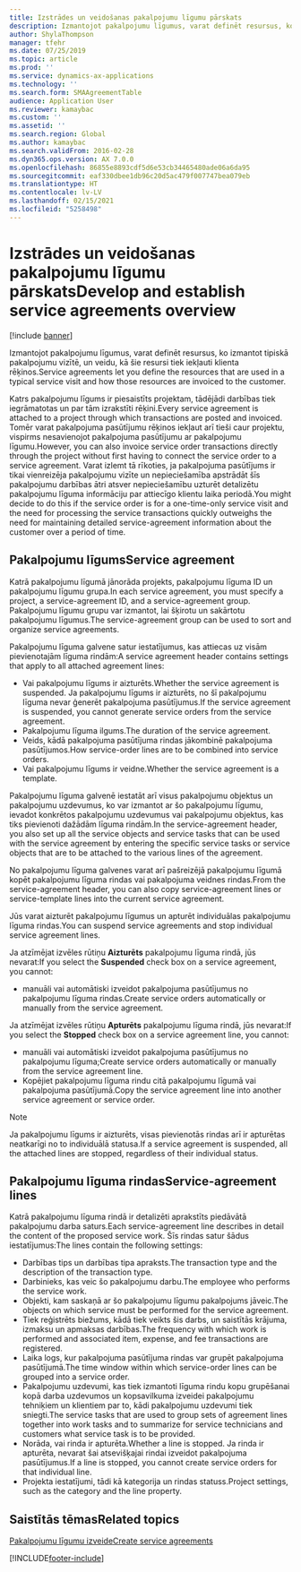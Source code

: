 ```yaml
---
title: Izstrādes un veidošanas pakalpojumu līgumu pārskats
description: Izmantojot pakalpojumu līgumus, varat definēt resursus, ko izmantot tipiskā pakalpojumu vizītē, un veidu, kā šie resursi tiek iekļauti klienta rēķinos.
author: ShylaThompson
manager: tfehr
ms.date: 07/25/2019
ms.topic: article
ms.prod: ''
ms.service: dynamics-ax-applications
ms.technology: ''
ms.search.form: SMAAgreementTable
audience: Application User
ms.reviewer: kamaybac
ms.custom: ''
ms.assetid: ''
ms.search.region: Global
ms.author: kamaybac
ms.search.validFrom: 2016-02-28
ms.dyn365.ops.version: AX 7.0.0
ms.openlocfilehash: 86855e8893cdf5d6e53cb34465480ade06a6da95
ms.sourcegitcommit: eaf330dbee1db96c20d5ac479f007747bea079eb
ms.translationtype: HT
ms.contentlocale: lv-LV
ms.lasthandoff: 02/15/2021
ms.locfileid: "5258498"
---
```

# <a name="develop-and-establish-service-agreements-overview"></a><span data-ttu-id="f1dda-103">Izstrādes un veidošanas pakalpojumu līgumu pārskats</span><span class="sxs-lookup"><span data-stu-id="f1dda-103">Develop and establish service agreements overview</span></span>

[!include [banner](../includes/banner.md)]

<span data-ttu-id="f1dda-104">Izmantojot pakalpojumu līgumus, varat definēt resursus, ko izmantot tipiskā pakalpojumu vizītē, un veidu, kā šie resursi tiek iekļauti klienta rēķinos.</span><span class="sxs-lookup"><span data-stu-id="f1dda-104">Service agreements let you define the resources that are used in a typical service visit and how those resources are invoiced to the customer.</span></span>

<span data-ttu-id="f1dda-105">Katrs pakalpojumu līgums ir piesaistīts projektam, tādējādi darbības tiek iegrāmatotas un par tām izrakstīti rēķini.</span><span class="sxs-lookup"><span data-stu-id="f1dda-105">Every service agreement is attached to a project through which transactions are posted and invoiced.</span></span> <span data-ttu-id="f1dda-106">Tomēr varat pakalpojuma pasūtījumu rēķinos iekļaut arī tieši caur projektu, vispirms nesavienojot pakalpojuma pasūtījumu ar pakalpojumu līgumu.</span><span class="sxs-lookup"><span data-stu-id="f1dda-106">However, you can also invoice service order transactions directly through the project without first having to connect the service order to a service agreement.</span></span> <span data-ttu-id="f1dda-107">Varat izlemt tā rīkoties, ja pakalpojuma pasūtījums ir tikai vienreizēja pakalpojumu vizīte un nepieciešamība apstrādāt šīs pakalpojumu darbības ātri atsver nepieciešamību uzturēt detalizētu pakalpojumu līguma informāciju par attiecīgo klientu laika periodā.</span><span class="sxs-lookup"><span data-stu-id="f1dda-107">You might decide to do this if the service order is for a one-time-only service visit and the need for processing the service transactions quickly outweighs the need for maintaining detailed service-agreement information about the customer over a period of time.</span></span>

## <a name="service-agreement"></a><span data-ttu-id="f1dda-108">Pakalpojumu līgums</span><span class="sxs-lookup"><span data-stu-id="f1dda-108">Service agreement</span></span>

<span data-ttu-id="f1dda-109">Katrā pakalpojumu līgumā jānorāda projekts, pakalpojumu līguma ID un pakalpojumu līgumu grupa.</span><span class="sxs-lookup"><span data-stu-id="f1dda-109">In each service agreement, you must specify a project, a service-agreement ID, and a service-agreement group.</span></span> <span data-ttu-id="f1dda-110">Pakalpojumu līgumu grupu var izmantot, lai šķirotu un sakārtotu pakalpojumu līgumus.</span><span class="sxs-lookup"><span data-stu-id="f1dda-110">The service-agreement group can be used to sort and organize service agreements.</span></span>

<span data-ttu-id="f1dda-111">Pakalpojumu līguma galvene satur iestatījumus, kas attiecas uz visām pievienotajām līguma rindām:</span><span class="sxs-lookup"><span data-stu-id="f1dda-111">A service agreement header contains settings that apply to all attached agreement lines:</span></span>

-  <span data-ttu-id="f1dda-112">Vai pakalpojumu līgums ir aizturēts.</span><span class="sxs-lookup"><span data-stu-id="f1dda-112">Whether the service agreement is suspended.</span></span> <span data-ttu-id="f1dda-113">Ja pakalpojumu līgums ir aizturēts, no šī pakalpojumu līguma nevar ģenerēt pakalpojuma pasūtījumus.</span><span class="sxs-lookup"><span data-stu-id="f1dda-113">If the service agreement is suspended, you cannot generate service orders from the service agreement.</span></span>
-  <span data-ttu-id="f1dda-114">Pakalpojumu līguma ilgums.</span><span class="sxs-lookup"><span data-stu-id="f1dda-114">The duration of the service agreement.</span></span>
-  <span data-ttu-id="f1dda-115">Veids, kādā pakalpojuma pasūtījuma rindas jākombinē pakalpojuma pasūtījumos.</span><span class="sxs-lookup"><span data-stu-id="f1dda-115">How service-order lines are to be combined into service orders.</span></span>
-  <span data-ttu-id="f1dda-116">Vai pakalpojumu līgums ir veidne.</span><span class="sxs-lookup"><span data-stu-id="f1dda-116">Whether the service agreement is a template.</span></span>

<span data-ttu-id="f1dda-117">Pakalpojumu līguma galvenē iestatāt arī visus pakalpojumu objektus un pakalpojumu uzdevumus, ko var izmantot ar šo pakalpojumu līgumu, ievadot konkrētos pakalpojumu uzdevumus vai pakalpojumu objektus, kas tiks pievienoti dažādām līguma rindām.</span><span class="sxs-lookup"><span data-stu-id="f1dda-117">In the service-agreement header, you also set up all the service objects and service tasks that can be used with the service agreement by entering the specific service tasks or service objects that are to be attached to the various lines of the agreement.</span></span>

<span data-ttu-id="f1dda-118">No pakalpojumu līguma galvenes varat arī pašreizējā pakalpojumu līgumā kopēt pakalpojumu līguma rindas vai pakalpojuma veidnes rindas.</span><span class="sxs-lookup"><span data-stu-id="f1dda-118">From the service-agreement header, you can also copy service-agreement lines or service-template lines into the current service agreement.</span></span>

<span data-ttu-id="f1dda-119">Jūs varat aizturēt pakalpojumu līgumus un apturēt individuālas pakalpojumu līguma rindas.</span><span class="sxs-lookup"><span data-stu-id="f1dda-119">You can suspend service agreements and stop individual service agreement lines.</span></span>

<span data-ttu-id="f1dda-120">Ja atzīmējat izvēles rūtiņu **Aizturēts** pakalpojumu līguma rindā, jūs nevarat:</span><span class="sxs-lookup"><span data-stu-id="f1dda-120">If you select the **Suspended** check box on a service agreement, you cannot:</span></span>

-    <span data-ttu-id="f1dda-121">manuāli vai automātiski izveidot pakalpojuma pasūtījumus no pakalpojumu līguma rindas.</span><span class="sxs-lookup"><span data-stu-id="f1dda-121">Create service orders automatically or manually from the service agreement.</span></span>

<span data-ttu-id="f1dda-122">Ja atzīmējat izvēles rūtiņu **Apturēts** pakalpojumu līguma rindā, jūs nevarat:</span><span class="sxs-lookup"><span data-stu-id="f1dda-122">If you select the **Stopped** check box on a service agreement line, you cannot:</span></span>

-    <span data-ttu-id="f1dda-123">manuāli vai automātiski izveidot pakalpojuma pasūtījumus no pakalpojumu līguma;</span><span class="sxs-lookup"><span data-stu-id="f1dda-123">Create service orders automatically or manually from the service agreement line.</span></span>
-    <span data-ttu-id="f1dda-124">Kopējiet pakalpojumu līguma rindu citā pakalpojumu līgumā vai pakalpojuma pasūtījumā.</span><span class="sxs-lookup"><span data-stu-id="f1dda-124">Copy the service agreement line into another service agreement or service order.</span></span>


> [!NOTE]
> <span data-ttu-id="f1dda-125">Ja pakalpojumu līgums ir aizturēts, visas pievienotās rindas arī ir apturētas neatkarīgi no to individuālā statusa.</span><span class="sxs-lookup"><span data-stu-id="f1dda-125">If a service agreement is suspended, all the attached lines are stopped, regardless of their individual status.</span></span>

## <a name="service-agreement-lines"></a><span data-ttu-id="f1dda-126">Pakalpojumu līguma rindas</span><span class="sxs-lookup"><span data-stu-id="f1dda-126">Service-agreement lines</span></span>

<span data-ttu-id="f1dda-127">Katrā pakalpojumu līguma rindā ir detalizēti aprakstīts piedāvātā pakalpojumu darba saturs.</span><span class="sxs-lookup"><span data-stu-id="f1dda-127">Each service-agreement line describes in detail the content of the proposed service work.</span></span> <span data-ttu-id="f1dda-128">Šīs rindas satur šādus iestatījumus:</span><span class="sxs-lookup"><span data-stu-id="f1dda-128">The lines contain the following settings:</span></span>

-  <span data-ttu-id="f1dda-129">Darbības tips un darbības tipa apraksts.</span><span class="sxs-lookup"><span data-stu-id="f1dda-129">The transaction type and the description of the transaction type.</span></span>
-  <span data-ttu-id="f1dda-130">Darbinieks, kas veic šo pakalpojumu darbu.</span><span class="sxs-lookup"><span data-stu-id="f1dda-130">The employee who performs the service work.</span></span>
-  <span data-ttu-id="f1dda-131">Objekti, kam saskaņā ar šo pakalpojumu līgumu pakalpojums jāveic.</span><span class="sxs-lookup"><span data-stu-id="f1dda-131">The objects on which service must be performed for the service agreement.</span></span>
-  <span data-ttu-id="f1dda-132">Tiek reģistrēts biežums, kādā tiek veikts šis darbs, un saistītās krājuma, izmaksu un apmaksas darbības.</span><span class="sxs-lookup"><span data-stu-id="f1dda-132">The frequency with which work is performed and associated item, expense, and fee transactions are registered.</span></span>
-  <span data-ttu-id="f1dda-133">Laika logs, kur pakalpojuma pasūtījuma rindas var grupēt pakalpojuma pasūtījumā.</span><span class="sxs-lookup"><span data-stu-id="f1dda-133">The time window within which service-order lines can be grouped into a service order.</span></span>
-  <span data-ttu-id="f1dda-134">Pakalpojumu uzdevumi, kas tiek izmantoti līguma rindu kopu grupēšanai kopā darba uzdevumos un kopsavilkuma izveidei pakalpojumu tehniķiem un klientiem par to, kādi pakalpojumu uzdevumi tiek sniegti.</span><span class="sxs-lookup"><span data-stu-id="f1dda-134">The service tasks that are used to group sets of agreement lines together into work tasks and to summarize for service technicians and customers what service task is to be provided.</span></span>
-  <span data-ttu-id="f1dda-135">Norāda, vai rinda ir apturēta.</span><span class="sxs-lookup"><span data-stu-id="f1dda-135">Whether a line is stopped.</span></span> <span data-ttu-id="f1dda-136">Ja rinda ir apturēta, nevarat šai atsevišķajai rindai izveidot pakalpojuma pasūtījumus.</span><span class="sxs-lookup"><span data-stu-id="f1dda-136">If a line is stopped, you cannot create service orders for that individual line.</span></span>
-  <span data-ttu-id="f1dda-137">Projekta iestatījumi, tādi kā kategorija un rindas statuss.</span><span class="sxs-lookup"><span data-stu-id="f1dda-137">Project settings, such as the category and the line property.</span></span>

## <a name="related-topics"></a><span data-ttu-id="f1dda-138">Saistītās tēmas</span><span class="sxs-lookup"><span data-stu-id="f1dda-138">Related topics</span></span>

[<span data-ttu-id="f1dda-139">Pakalpojumu līgumu izveide</span><span class="sxs-lookup"><span data-stu-id="f1dda-139">Create service agreements</span></span>](create-service-agreements.md)


[!INCLUDE[footer-include](../../includes/footer-banner.md)]